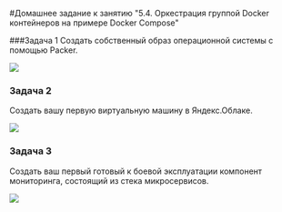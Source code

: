 #Домашнее задание к занятию "5.4. Оркестрация группой Docker контейнеров на примере Docker Compose"

###Задача 1
Создать собственный образ операционной системы с помощью Packer.

![](https://c.radikal.ru/c15/2202/68/54758abc75f4.jpg)

### Задача 2

Создать вашу первую виртуальную машину в Яндекс.Облаке.

![](https://a.radikal.ru/a43/2202/99/309291e0f784.png)

### Задача 3 

Создать ваш первый готовый к боевой эксплуатации компонент мониторинга, состоящий из стека микросервисов.

![](https://b.radikal.ru/b23/2202/20/faaad604195e.png)

